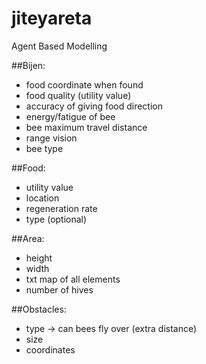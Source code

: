 # jiteyareta
Agent Based Modelling

##Bijen:
- food coordinate when found
- food quality (utility value)
- accuracy of giving food direction
- energy/fatigue of bee
- bee maximum travel distance
- range vision
- bee type

##Food:
- utility value
- location
- regeneration rate
- type (optional)

##Area:
- height
- width
- txt map of all elements
- number of hives

##Obstacles:
- type -> can bees fly over (extra distance)
- size
- coordinates
